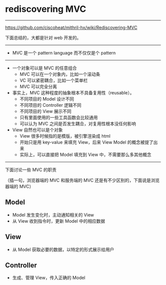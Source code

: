# rediscovering MVC

---

https://github.com/ciscoheat/mithril-hx/wiki/Rediscovering-MVC

下面总结的，大都是针对 web 开发的。

---

+ MVC 是一个 pattern language 而不仅仅是个 pattern

---

+ 一个对象可以是 MVC 的任意组合
    + MVC 可以在一个对象内，比如一个滚动条
    + VC 可以紧密耦合，比如一个菜单栏
    + MVC 可以完全分离
+ 事实上，MVC 这种程度的抽象根本不具备复用性（reusable）。
    + 不同项目的 Model 设计不同
    + 不同项目的 Controller 逻辑不同
    + 不同项目的 View 展示不同
    + 只有里面使用的一些工具函数会比较通用
    + 可以认为 MVC 之间是否发生耦合，对复用性根本没任何影响
+ View 自然也可以是个对象
    + View 很多时候指的是模版，被引擎渲染成 html
    + 开始只是用 key-value 来填充 View，后来 View Model 的概念被提了出来
    + 实际上，可以直接把 Model 填充到 View 中，不需要那么多其他概念

---

下面讨论一些 MVC 的职责

（插一句，浏览器端的 MVC 和服务端的 MVC 还是有不少区别的，下面说是浏览器端的 MVC）

## Model

+ Model 发生变化时，主动通知相关的 View
+ 从 View 收到指令时，更新 Model 中的相应数据

## View

+ 从 Model 获取必要的数据，以特定的形式展示给用户

## Controller

+ 生成、管理 View，传入正确的 Model
